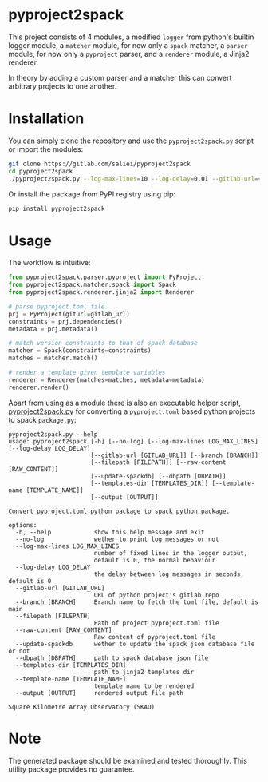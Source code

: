 # pyproject2spack

This project consists of 4 modules, a modified `logger` from python's builtin logger module, 
a `matcher` module, for now only a `spack` matcher, a `parser` module, for now only a `pyproject` parser, 
and a `renderer` module, a Jinja2 renderer. 

In theory by adding a custom parser and a matcher this can convert arbitrary 
projects to one another. 

# Installation

You can simply clone the repository and use the `pyproject2spack.py` script or import the modules:
```bash
git clone https://gitlab.com/saliei/pyproject2spack
cd pyproject2spack
./pyproject2spack.py --log-max-lines=10 --log-delay=0.01 --gitlab-url=<URL>
```

Or install the package from PyPI registry using pip:
```bash
pip install pyproject2spack
```

# Usage

The workflow is intuitive:
```python
from pyproject2spack.parser.pyproject import PyProject
from pyproject2spack.matcher.spack import Spack
from pyproject2spack.renderer.jinja2 import Renderer

# parse pyproject.toml file
prj = PyProject(giturl=gitlab_url)
constraints = prj.dependencies()
metadata = prj.metadata()

# match version constraints to that of spack database
matcher = Spack(constraints=constraints)
matches = matcher.match()

# render a template given template variables
renderer = Renderer(matches=matches, metadata=metadata)
renderer.render()
```

Apart from using as a module there is also an executable helper script, [pyproject2spack.py](./pyproject2spack/pyproject2spack.py) 
for converting a `pyproject.toml` based python projects to spack `package.py`:
```text
pyproject2spack.py --help
usage: pyproject2spack [-h] [--no-log] [--log-max-lines LOG_MAX_LINES] [--log-delay LOG_DELAY] 
                       [--gitlab-url [GITLAB_URL]] [--branch [BRANCH]] 
                       [--filepath [FILEPATH]] [--raw-content [RAW_CONTENT]] 
                       [--update-spackdb] [--dbpath [DBPATH]]
                       [--templates-dir [TEMPLATES_DIR]] [--template-name [TEMPLATE_NAME]] 
                       [--output [OUTPUT]]

Convert pyproject.toml python package to spack python package.

options:
  -h, --help            show this help message and exit
  --no-log              wether to print log messages or not
  --log-max-lines LOG_MAX_LINES
                        number of fixed lines in the logger output, 
                        default is 0, the normal behaviour
  --log-delay LOG_DELAY
                        the delay between log messages in seconds, default is 0
  --gitlab-url [GITLAB_URL]
                        URL of python project's gitlab repo
  --branch [BRANCH]     Branch name to fetch the toml file, default is main
  --filepath [FILEPATH]
                        Path of project pyproject.toml file
  --raw-content [RAW_CONTENT]
                        Raw content of pyproject.toml file
  --update-spackdb      wether to update the spack json database file or not
  --dbpath [DBPATH]     path to spack database json file
  --templates-dir [TEMPLATES_DIR]
                        path to jinja2 templates dir
  --template-name [TEMPLATE_NAME]
                        template name to be rendered
  --output [OUTPUT]     rendered output file path

Square Kilometre Array Observatory (SKAO)
```

# Note
The generated package should be examined and tested thoroughly. This utility package provides no guarantee.
